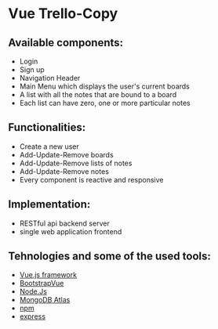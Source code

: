 # Vue Trello-Copy

## Available components:
  - Login
  - Sign up
  - Navigation Header
  - Main Menu which displays the user's current boards
  - A list with all the notes that are bound to a board
  - Each list can have zero, one or more particular notes

## Functionalities:
  - Create a new user
  - Add-Update-Remove boards
  - Add-Update-Remove lists of notes
  - Add-Update-Remove notes
  - Every component is reactive and responsive
  
## Implementation:
  - RESTful api backend server
  - single web application frontend
  
 
## Tehnologies and some of the used tools:
  - [Vue.js framework](https://vuejs.org/)
  - [BootstrapVue](https://bootstrap-vue.org/)
  - [Node.Js](https://nodejs.org/en/)
  - [MongoDB Atlas](https://www.mongodb.com/cloud/atlas)
  - [npm](https://www.npmjs.com/)
  - [express](https://expressjs.com/)
